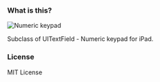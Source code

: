 ### What is this?

![Numeric keypad](https://img.skitch.com/20111201-rg2scmxtig68uqptb8ab2i9xtr.png)

Subclass of UITextField - Numeric keypad for iPad.

### License

MIT License